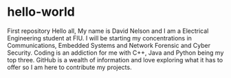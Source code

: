 # hello-world
First repository
Hello all, My name is David Nelson and I am a Electrical Engineering student at FIU. I will be starting my concentrations in Communications, Embedded Systems and Network Forensic and Cyber Security. Coding is an addiction for me with C++, Java and Python being my top three. GitHub is a wealth of information and love exploring what it has to offer so I am here to contribute my projects.
